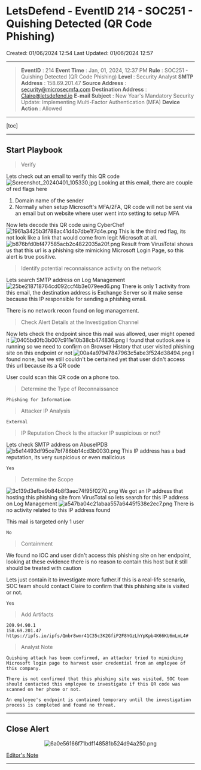 # LetsDefend - EventID 214 - SOC251 - Quishing Detected (QR Code Phishing)
Created: 01/06/2024 12:54
Last Updated: 01/06/2024 12:57
***
>**EventID** : 214
**Event Time** : Jan, 01, 2024, 12:37 PM
**Rule** : SOC251 - Quishing Detected (QR Code Phishing)
**Level** : Security Analyst
**SMTP Address** : 158.69.201.47
**Source Address** : security@microsecmfa.com
**Destination Address** : Claire@letsdefend.io
**E-mail Subject** : New Year's Mandatory Security Update: Implementing Multi-Factor Authentication (MFA)
**Device Action** : Allowed
***
[toc]
***
## Start Playbook
>Verify

Lets check out an email to verify this QR code
![Screenshot_20240401_105330.jpg](../../_resources/Screenshot_20240401_105330.jpg)
Looking at this email, there are couple of red flags here
1. Domain name of the sender 
2. Normally when setup Microsoft's MFA/2FA, QR code will not be sent via an email but on website where user went into setting to setup MFA 

Now lets decode this QR code using CyberChef
![1961a3425b3f788ac41d4b7dbe1f7d4e.png](../../_resources/1961a3425b3f788ac41d4b7dbe1f7d4e.png)
This is the third red flag, its not look like a link that would come from legit Microsoft at all.
![b876bfd0bf477585acb2c4822035a20f.png](../../_resources/b876bfd0bf477585acb2c4822035a20f.png)
Result from VirusTotal shows us that this url is a phishing site mimicking Microsoft Login Page, so this alert is true positive.

>Identify potential reconnaissance activity on the network

Lets search SMTP address on Log Management
![25be218718764cd092ccf4b3e079eed6.png](../../_resources/25be218718764cd092ccf4b3e079eed6.png)
There is only 1 activity from this email, the destination address is Exchange Server so it make sense because this IP responsible for sending a phishing email. 

There is no network recon found on log management.

>Check Alert Details at the Investigation Channel

Now lets check the endpoint since this mail was allowed, user might opened it
![0405bd0fb3b007c911e10b38cb474836.png](../../_resources/0405bd0fb3b007c911e10b38cb474836.png)
I found that outlook.exe is running so we need to confirm on Browser History that user visited phishing site on this endpoint or not
![00a4a97947847963c5abe3f524d38494.png](../../_resources/00a4a97947847963c5abe3f524d38494.png)
I found none, but we still couldn't be certained yet that user didn't access this url because its a QR code

User could scan this QR code on a phone too.

>Determine the Type of Reconnaissance
```
Phishing for Information
```

>Attacker IP Analysis
```
External
```

>IP Reputation Check
Is the attacker IP suspicious or not?

Lets check SMTP address on AbuseIPDB
![b5e14493df95ce7bf786bb14cd3b0030.png](../../_resources/b5e14493df95ce7bf786bb14cd3b0030.png)
This IP address has a bad reputation, its very suspicious or even malicious
```
Yes
```

>Determine the Scope

![3c139d3efbe9b84b8f3aec74f95f0270.png](../../_resources/3c139d3efbe9b84b8f3aec74f95f0270.png)
We got an IP address that hosting this phishing site from VirusTotal so lets search for this IP address on Log Management
![a547ba04c21abaa557a6445f538e2ec7.png](../../_resources/a547ba04c21abaa557a6445f538e2ec7.png)
There is no activity related to this IP address found 

This mail is targeted only 1 user 
```
No
```

>Containment

We found no IOC and user didn't access this phishing site on her endpoint, looking at these evidence there is no reason to contain this host but it still should be treated with caution 

Lets just contain it to investigate more futher.if this is a real-life scenario, SOC team should contact Claire to confirm that this phishing site is visited or not. 
```
Yes
```

>Add Artifacts
```
209.94.90.1
158.69.201.47
https://ipfs.io/ipfs/Qmbr8wmr41C35c3K2GfiP2F8YGzLhYpKpb4K66KU6mLmL4#
```

>Analyst Note
```
Quishing attack has been confirmed, an attacker tried to mimicking Microsoft login page to harvest user credential from an employee of this company.

There is not confirmed that this phishing site was visited, SOC team should contacted this employee to investigate if this QR code was scanned on her phone or not.

An employee's endpoint is contained temporary until the investigation process is completed and found no threat.
```

***
## Close Alert
<div align=center>

![6a0e56166f71bdf148581b524d94a250.png](../../_resources/6a0e56166f71bdf148581b524d94a250.png)
</div>

[Editor's Note](https://files-ld.s3.us-east-2.amazonaws.com/Alert-Reports/EventID_214+-+SOC251+-+Quishing+Detected+(QR+Code+Phishing).pdf)
***
